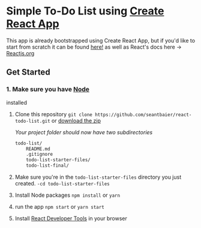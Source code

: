 # Simple To-Do List using [Create React App](https://github.com/facebookincubator/create-react-app/blob/master/packages/react-scripts/template/README.md#folder-structure)

This app is already bootstrapped using Create React App, but if you'd like to
start from scratch it can be found
[here!](https://github.com/facebookincubator/create-react-app/blob/master/packages/react-scripts/template/README.md#folder-structure)
as well as React's docs here ->
[Reactjs.org](https://reactjs.org/docs/hello-world.html)

## Get Started

### 1. Make sure you have [Node](https://nodejs.org/en/download/package-manager/)

installed

1.  Clone this repository `git clone https://github.com/seantbaier/react-todo-list.git` or [download the
    zip](https://github.com/seantbaier/react-todo-list/archive/master.zip)

    _Your project folder should now have two subdirectories_

    ```txt
    todo-list/
        README.md
        .gitignore
        todo-list-starter-files/
        todo-list-final/
    ```

1.  Make sure you're in the `todo-list-starter-files` directory you just created.
    `-cd todo-list-starter-files`

1.  Install Node packages `npm install` or `yarn`
1.  run the app `npm start` or `yarn start`
1.  Install [React Developer
    Tools](https://chrome.google.com/webstore/detail/react-developer-tools/fmkadmapgofadopljbjfkapdkoienihi?hl=en)
    in your browser
